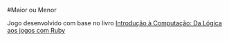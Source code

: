 #Maior ou Menor

Jogo desenvolvido com base no livro [Introdução à Computação: Da Lógica aos jogos com Ruby](http://www.casadocodigo.com.br/products/livro-aprendendo-computacao-ruby)
